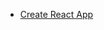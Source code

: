 - [Create React App](https://github.com/facebookincubator/create-react-app/blob/master/packages/react-scripts/template/README.md#updating-to-new-releases)
